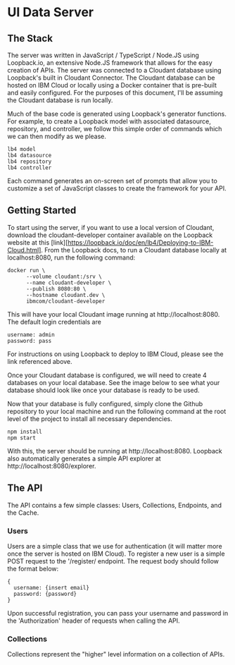 # UI Data Server

## The Stack

The server was written in JavaScript / TypeScript / Node.JS using Loopback.io, an extensive Node.JS framework that allows for the easy creation of APIs. The server was connected to a Cloudant database using Loopback's built in Cloudant Connector. The Cloudant database can be hosted on IBM Cloud or locally using a Docker container that is pre-built and easily configured. For the purposes of this document, I'll be assuming the Cloudant database is run locally.

Much of the base code is generated using Loopback's generator functions. For example, to create a Loopback model with associated datasource, repository, and controller, we follow this simple order of commands which we can then modify as we please.

```
lb4 model
lb4 datasource
lb4 repository
lb4 controller
```
Each command generates an on-screen set of prompts that allow you to customize a set of JavaScript classes to create the framework for your API.

## Getting Started
To start using the server, if you want to use a local version of Cloudant, download the cloudant-developer container available on the Loopback website at this [link][https://loopback.io/doc/en/lb4/Deploying-to-IBM-Cloud.html]. From the Loopback docs, to run a Cloudant database locally at localhost:8080, run the following command:
```
docker run \
      --volume cloudant:/srv \
      --name cloudant-developer \
      --publish 8080:80 \
      --hostname cloudant.dev \
      ibmcom/cloudant-developer
```
This will have your local Cloudant image running at http://localhost:8080. The default login credentials are
```
username: admin
password: pass
```
For instructions on using Loopback to deploy to IBM Cloud, please see the link referenced above.

Once your Cloudant database is configured, we will need to create 4 databases on your local database. See the image below to see what your database should look like once your database is ready to be used.

Now that your database is fully configured, simply clone the Github repository to your local machine and run the following command at the root level of the project to install all necessary dependencies.
```
npm install
npm start
```
With this, the server should be running at http://localhost:8080. Loopback also automatically generates a simple API explorer at http://localhost:8080/explorer.

## The API

The API contains a few simple classes: Users, Collections, Endpoints, and the Cache.

### Users
Users are a simple class that we use for authentication (it will matter more once the server is hosted on IBM Cloud). To register a new user is a simple POST request to the '/register/ endpoint. The request body should follow the format below:
```
{
  username: {insert email}
  password: {password}
}
```
Upon successful registration, you can pass your username and password in the 'Authorization' header of requests when calling the API.

### Collections
Collections represent the "higher" level information on a collection of APIs.

